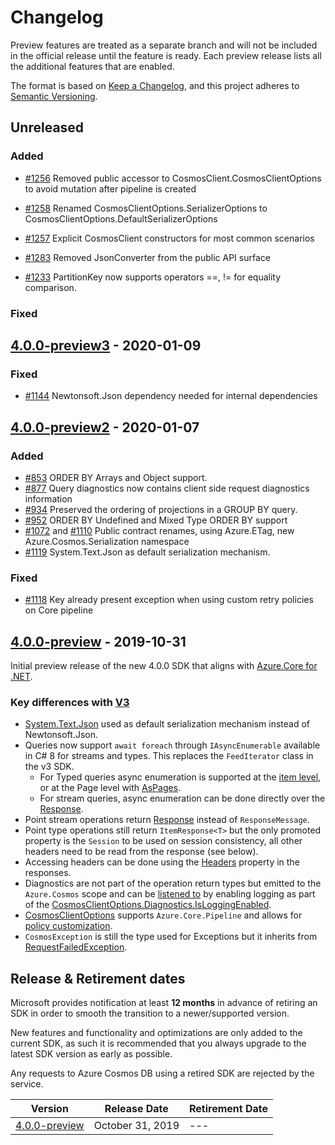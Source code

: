 # Changelog

Preview features are treated as a separate branch and will not be included in the official release until the feature is ready. Each preview release lists all the additional features that are enabled.

The format is based on [Keep a Changelog](https://keepachangelog.com/en/1.0.0/),
and this project adheres to [Semantic Versioning](https://semver.org/spec/v2.0.0.html).

## Unreleased

### Added

- [#1256](https://github.com/Azure/azure-cosmos-dotnet-v3/pull/1256) Removed public accessor to CosmosClient.CosmosClientOptions to avoid mutation after pipeline is created
- [#1258](https://github.com/Azure/azure-cosmos-dotnet-v3/pull/1258) Renamed CosmosClientOptions.SerializerOptions to CosmosClientOptions.DefaultSerializerOptions
- [#1257](https://github.com/Azure/azure-cosmos-dotnet-v3/pull/1257) Explicit CosmosClient constructors for most common scenarios
- [#1283](https://github.com/Azure/azure-cosmos-dotnet-v3/pull/1283) Removed JsonConverter from the public API surface

- [#1233](https://github.com/Azure/azure-cosmos-dotnet-v3/pull/1265) PartitionKey now supports operators ==, != for equality comparison.

### Fixed

## <a name="4.0.0-preview3"/> [4.0.0-preview3](https://www.nuget.org/packages/Azure.Cosmos/4.0.0-preview3) - 2020-01-09

### Fixed

- [#1144](https://github.com/Azure/azure-cosmos-dotnet-v3/pull/1144) Newtonsoft.Json dependency needed for internal dependencies


## <a name="4.0.0-preview2"/> [4.0.0-preview2](https://www.nuget.org/packages/Azure.Cosmos/4.0.0-preview2) - 2020-01-07

### Added

- [#853](https://github.com/Azure/azure-cosmos-dotnet-v3/pull/853) ORDER BY Arrays and Object support.
- [#877](https://github.com/Azure/azure-cosmos-dotnet-v3/pull/877) Query diagnostics now contains client side request diagnostics information
- [#934](https://github.com/Azure/azure-cosmos-dotnet-v3/pull/934) Preserved the ordering of projections in a GROUP BY query.
- [#952](https://github.com/Azure/azure-cosmos-dotnet-v3/pull/952) ORDER BY Undefined and Mixed Type ORDER BY support
- [#1072](https://github.com/Azure/azure-cosmos-dotnet-v3/pull/1072) and [#1110](https://github.com/Azure/azure-cosmos-dotnet-v3/pull/1110)  Public contract renames, using Azure.ETag, new Azure.Cosmos.Serialization namespace
- [#1119](https://github.com/Azure/azure-cosmos-dotnet-v3/pull/1119) System.Text.Json as default serialization mechanism.

### Fixed

- [#1118](https://github.com/Azure/azure-cosmos-dotnet-v3/pull/1118) Key already present exception when using custom retry policies on Core pipeline

## <a name="4.0.0-preview"/> [4.0.0-preview](https://www.nuget.org/packages/Azure.Cosmos/4.0.0-preview) - 2019-10-31

Initial preview release of the new 4.0.0 SDK that aligns with [Azure.Core for .NET](https://github.com/Azure/azure-sdk-for-net/blob/master/sdk/core/Azure.Core/README.md).

### Key differences with [V3](https://github.com/Azure/azure-cosmos-dotnet-v3/)

* [System.Text.Json](https://docs.microsoft.com/dotnet/standard/serialization/system-text-json-overview) used as default serialization mechanism instead of Newtonsoft.Json.
* Queries now support `await foreach` through `IAsyncEnumerable` available in C# 8 for streams and types. This replaces the `FeedIterator` class in the v3 SDK.
    * For Typed queries async enumeration is supported at the [item level](https://github.com/Azure/azure-sdk-for-net/blob/master/sdk/core/Azure.Core/samples/Response.md#iterating-over-asyncpageable-using-await-foreach), or at the Page level with [AsPages](https://github.com/Azure/azure-sdk-for-net/blob/master/sdk/core/Azure.Core/samples/Response.md#iterating-over-asyncpageable-pages).
    * For stream queries, async enumeration can be done directly over the [Response](https://github.com/Azure/azure-sdk-for-net/blob/master/sdk/core/Azure.Core/samples/Response.md).
* Point stream operations return [Response](https://github.com/Azure/azure-sdk-for-net/blob/master/sdk/core/Azure.Core/samples/Response.md) instead of `ResponseMessage`.
* Point type operations still return `ItemResponse<T>` but the only promoted property is the `Session` to be used on session consistency, all other headers need to be read from the response (see below).
* Accessing headers can be done using the [Headers](https://github.com/Azure/azure-sdk-for-net/blob/master/sdk/core/Azure.Core/samples/Response.md#accessing-http-response-propreties) property in the responses.
* Diagnostics are not part of the operation return types but emitted to the `Azure.Cosmos` scope and can be [listened to](https://azuresdkdocs.blob.core.windows.net/$web/dotnet/Azure.Core/1.0.0/api/Azure.Core.Diagnostics/Azure.Core.Diagnostics.AzureEventSourceListener.html) by enabling logging as part of the [CosmosClientOptions.Diagnostics.IsLoggingEnabled](https://azuresdkdocs.blob.core.windows.net/$web/dotnet/Azure.Core/1.0.0/api/Azure.Core/Azure.Core.DiagnosticsOptions.html).
* [CosmosClientOptions](./Microsoft.Azure.Cosmos/azuredata/CosmosClientOptions.cs) supports `Azure.Core.Pipeline` and allows for [policy customization](https://azuresdkdocs.blob.core.windows.net/$web/dotnet/Azure.Core/1.0.0/api/Azure.Core.Pipeline/Azure.Core.Pipeline.HttpPipelinePolicy.html).
* `CosmosException` is still the type used for Exceptions but it inherits from [RequestFailedException](https://github.com/Azure/azure-sdk-for-net/blob/master/sdk/core/Azure.Core/samples/Response.md#handling-exceptions).

## Release & Retirement dates
Microsoft provides notification at least **12 months** in advance of retiring an SDK in order to smooth the transition to a newer/supported version.

New features and functionality and optimizations are only added to the current SDK, as such it is recommended that you always upgrade to the latest SDK version as early as possible. 

Any requests to Azure Cosmos DB using a retired SDK are rejected by the service.

| Version | Release Date | Retirement Date |
| --- | --- | --- |
| [4.0.0-preview](#4.0.0-preview) |October 31, 2019 |--- |
